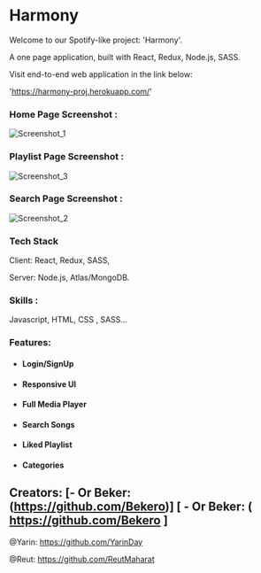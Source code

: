 # Harmony
Welcome to our Spotify-like project: 'Harmony'.

A one page application, built with React, Redux, Node.js, SASS.

Visit end-to-end web application in the link below:

'https://harmony-proj.herokuapp.com/'

### Home Page Screenshot :
![Screenshot_1](https://user-images.githubusercontent.com/103526611/200299106-570ee33b-21fb-45a7-92c1-353c437a2752.png)

### Playlist Page Screenshot :
![Screenshot_3](https://user-images.githubusercontent.com/103526611/200299482-5a0227cc-f478-4f48-a2e2-e5d3405db855.png)

### Search Page Screenshot :
![Screenshot_2](https://user-images.githubusercontent.com/103526611/200299501-72d83fe7-973b-42fc-acc8-65c1d56fe39f.png)

### Tech Stack

Client: React, Redux, SASS,

Server: Node.js, Atlas/MongoDB.
<!-- - , Cloudinary. (backend-repository) -->

### Skills : 
Javascript, HTML, CSS , SASS...

### Features: 
- #### Login/SignUp
- #### Responsive UI
- #### Full Media Player
- #### Search Songs
- #### Liked Playlist
- #### Categories


Creators: 
[- Or Beker: (https://github.com/Bekero)]
[ - Or Beker: ( https://github.com/Bekero ]
- 
@Yarin: https://github.com/YarinDay

@Reut: https://github.com/ReutMaharat
